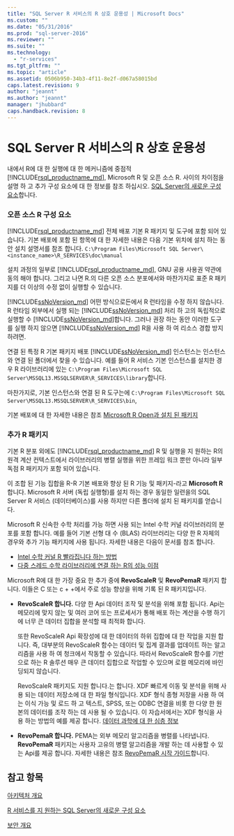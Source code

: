 ```yaml
---
title: "SQL Server R 서비스의 R 상호 운용성 | Microsoft Docs"
ms.custom: ""
ms.date: "05/31/2016"
ms.prod: "sql-server-2016"
ms.reviewer: ""
ms.suite: ""
ms.technology: 
  - "r-services"
ms.tgt_pltfrm: ""
ms.topic: "article"
ms.assetid: 0506b950-34b3-4f11-8e2f-d067a58015bd
caps.latest.revision: 9
author: "jeannt"
ms.author: "jeannt"
manager: "jhubbard"
caps.handback.revision: 8
---
```

# SQL Server R 서비스의 R 상호 운용성

내에서 R에 대 한 실행에 대 한 메커니즘에 중점적 [!INCLUDE[rsql_productname_md](../../includes/rsql-productname-md.md)], Microsoft R 및 오픈 소스 R. 사이의 차이점을 설명 하 고 추가 구성 요소에 대 한 정보를 참조 하십시오. [SQL Server의 새로운 구성 요소](../../advanced-analytics/r-services/new-components-in-sql-server-to-support-r-services.md)합니다.

### 오픈 소스 R 구성 요소

[!INCLUDE[rsql_productname_md](../../includes/rsql-productname-md.md)] 전체 배포 기본 R 패키지 및 도구에 포함 되어 있습니다. 기본 배포에 포함 된 항목에 대 한 자세한 내용은 다음 기본 위치에 설치 하는 동안 설치 설명서를 참조 합니다.
`C:\Program Files\Microsoft SQL Server\<instance_name>\R_SERVICES\doc\manual`

설치 과정의 일부로 [!INCLUDE[rsql_productname_md](../../includes/rsql-productname-md.md)], GNU 공용 사용권 약관에 동의 해야 합니다. 그리고 나면 R.의 다른 오픈 소스 분포에서와 마찬가지로 표준 R 패키지를 더 이상의 수정 없이 실행할 수 있습니다.

[!INCLUDE[ssNoVersion_md](../../includes/ssnoversion-md.md)] 어떤 방식으로든에서 R 런타임을 수정 하지 않습니다. R 런타임 외부에서 실행 되는 [!INCLUDE[ssNoVersion_md](../../includes/ssnoversion-md.md)] 처리 하 고의 독립적으로 실행할 수 [!INCLUDE[ssNoVersion_md](../../includes/ssnoversion-md.md)]합니다. 그러나 권장 하는 동안 이러한 도구를 실행 하지 않으면 [!INCLUDE[ssNoVersion_md](../../includes/ssnoversion-md.md)] R을 사용 하 여 리소스 경합 방지 하려면.

연결 된 특정 R 기본 패키지 배포 [!INCLUDE[ssNoVersion_md](../../includes/ssnoversion-md.md)] 인스턴스는 인스턴스와 연결 된 폴더에서 찾을 수 있습니다. 예를 들어 R 서비스 기본 인스턴스를 설치한 경우 R 라이브러리에 있는 `C:\Program Files\Microsoft SQL Server\MSSQL13.MSSQLSERVER\R_SERVICES\library`합니다.

마찬가지로, 기본 인스턴스와 연결 된 R 도구는에 `C:\Program Files\Microsoft SQL Server\MSSQL13.MSSQLSERVER\R_SERVICES\bin`,

기본 배포에 대 한 자세한 내용은 참조 [Microsoft R Open과 설치 된 패키지](https://mran.revolutionanalytics.com/rro/installed/)

### 추가 R 패키지

기본 R 분포 외에도 [!INCLUDE[rsql_productname_md](../../includes/rsql-productname-md.md)] R 및 실행을 지 원하는 R의 원격 계산 컨텍스트에서 라이브러리의 병렬 실행을 위한 프레임 워크 뿐만 아니라 일부 독점 R 패키지가 포함 되어 있습니다. 

이 조합 된 기능 집합을 R-R 기본 배포와 향상 된 R 기능 및 패키지-라고 **Microsoft R**합니다. Microsoft R 서버 (독립 실행형)를 설치 하는 경우 동일한 일련을의 SQL Server R 서비스 (데이터베이스)를 사용 하지만 다른 폴더에 설치 된 패키지를 얻습니다. 

Microsoft R 신속한 수학 처리를 가능 하면 사용 되는 Intel 수학 커널 라이브러리의 분포를 포함 합니다. 예를 들어 기본 선형 대 수 (BLAS) 라이브러리는 다양 한 R 자체의 경우와 추가 기능 패키지에 사용 됩니다. 자세한 내용은 다음이 문서를 참조 합니다.

+ [Intel 수학 커널 R 빨라집니다 하는 방법](http://blog.revolutionanalytics.com/2014/10/revolution-r-open-mkl.html)
+ [다중 스레드 수학 라이브러리에 연결 하는 R의 성능 이점](http://blog.revolutionanalytics.com/2010/06/performance-benefits-of-multithreaded-r.html)

Microsoft R에 대 한 가장 중요 한 추가 중에 **RevoScaleR** 및 **RevoPemaR** 패키지 합니다. 이들은 C 또는 c + +에서 주로 성능 향상을 위해 기록 된 R 패키지입니다.

+ **RevoScaleR 합니다.** 다양 한 Api 데이터 조작 및 분석을 위해 포함 됩니다. Api는 메모리에 맞지 않는 및 여러 코어 또는 프로세서가 통해 배포 하는 계산을 수행 하기에 너무 큰 데이터 집합을 분석할 때 최적화 합니다.

   또한 RevoScaleR Api 확장성에 대 한 데이터의 하위 집합에 대 한 작업을 지원 합니다. 즉, 대부분의 RevoScaleR 함수는 데이터 및 집계 결과를 업데이트 하는 알고리즘을 사용 하 여 청크에서 작동할 수 있습니다. 따라서 RevoScaleR 함수를 기반으로 하는 R 솔루션 매우 큰 데이터 집합으로 작업할 수 있으며 로컬 메모리에 바인딩되지 않습니다.

  RevoScaleR 패키지도 지원 합니다.는 합니다. XDF 빠르게 이동 및 분석을 위해 사용 되는 데이터 저장소에 대 한 파일 형식입니다. XDF 형식 종형 저장을 사용 하 여는 이식 가능 및 로드 하 고 텍스트, SPSS, 또는 ODBC 연결을 비롯 한 다양 한 원본의 데이터를 조작 하는 데 사용 될 수 있습니다. 이 자습서에서는 XDF 형식을 사용 하는 방법의 예를 제공 합니다. [데이터 과학에 대 한 심층 정보](../../advanced-analytics/r-services/data-science-deep-dive-using-the-revoscaler-packages.md)


+ **RevoPemaR 합니다.** PEMA는 외부 메모리 알고리즘을 병렬를 나타냅니다.  **RevoPemaR** 패키지는 사용자 고유의 병렬 알고리즘을 개발 하는 데 사용할 수 있는 Api를 제공 합니다. 자세한 내용은 참조 [RevoPemaR 시작 가이드](https://msdn.microsoft.com/microsoft-r/rserver/rserver-pemar-getting-started)합니다.

## 참고 항목
[아키텍처 개요](../../advanced-analytics/r-services/architecture-overview-sql-server-r-services.md)

[R 서비스를 지 원하는 SQL Server의 새로운 구성 요소](../../advanced-analytics/r-services/new-components-in-sql-server-to-support-r-services.md)

[보안 개요](../../advanced-analytics/r-services/security-overview-sql-server-r-services.md)
